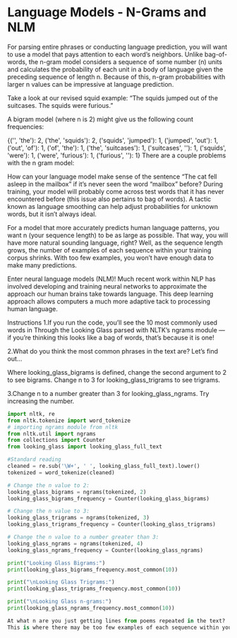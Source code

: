 # Language Models - N-Grams and NLM
For parsing entire phrases or conducting language prediction, you will want to use a model 
that pays attention to each word’s neighbors. Unlike bag-of-words, the n-gram model considers a 
sequence of some number (n) units and calculates the probability of each unit in a body of language 
given the preceding sequence of length n. Because of this, n-gram probabilities with larger n values 
can be impressive at language prediction.

Take a look at our revised squid example: “The squids jumped out of the suitcases. The squids were furious.”

A bigram model (where n is 2) might give us the following count frequencies:

{('', 'the'): 2, ('the', 'squids'): 2, ('squids', 'jumped'): 1, ('jumped', 'out'): 1, 
('out', 'of'): 1, ('of', 'the'): 1, ('the', 'suitcases'): 1, ('suitcases', ''): 1,
('squids', 'were'): 1, ('were', 'furious'): 1, ('furious', ''): 1}
There are a couple problems with the n gram model:

How can your language model make sense of the sentence “The cat fell asleep in the mailbox” 
if it’s never seen the word “mailbox” before? During training, 
your model will probably come across test words that
it has never encountered before (this issue also pertains to bag of words).
A tactic known as language smoothing can help adjust probabilities for unknown words, 
but it isn’t always ideal.

For a model that more accurately predicts human language patterns, 
you want n (your sequence length) to be as large as possible. 
That way, you will have more natural sounding language, right? Well, as the sequence length grows, 
the number of examples of each sequence within your training corpus shrinks. With too few examples,
you won’t have enough data to make many predictions.

Enter neural language models (NLM)! Much recent work within 
NLP has involved developing and training neural networks to approximate the approach our human brains take towards language. 
This deep learning approach allows computers a much more adaptive tack to processing human language.

Instructions
1.If you run the code, you’ll see the 10 most commonly used words in 
Through the Looking Glass parsed with NLTK’s ngrams module — if you’re thinking this looks like a bag of words,
that’s because it is one!

2.What do you think the most common phrases in the text are? Let’s find out…

Where looking_glass_bigrams is defined, change the second argument to 2 to see bigrams.
Change n to 3 for looking_glass_trigrams to see trigrams.

3.Change n to a number greater than 3 for looking_glass_ngrams. Try increasing the number.


```python
import nltk, re
from nltk.tokenize import word_tokenize
# importing ngrams module from nltk
from nltk.util import ngrams
from collections import Counter
from looking_glass import looking_glass_full_text

#Standard reading 
cleaned = re.sub('\W+', ' ', looking_glass_full_text).lower()
tokenized = word_tokenize(cleaned)

# Change the n value to 2:
looking_glass_bigrams = ngrams(tokenized, 2)
looking_glass_bigrams_frequency = Counter(looking_glass_bigrams)

# Change the n value to 3:
looking_glass_trigrams = ngrams(tokenized, 3)
looking_glass_trigrams_frequency = Counter(looking_glass_trigrams)

# Change the n value to a number greater than 3:
looking_glass_ngrams = ngrams(tokenized, 4)
looking_glass_ngrams_frequency = Counter(looking_glass_ngrams)

print("Looking Glass Bigrams:")
print(looking_glass_bigrams_frequency.most_common(10))

print("\nLooking Glass Trigrams:")
print(looking_glass_trigrams_frequency.most_common(10))

print("\nLooking Glass n-grams:")
print(looking_glass_ngrams_frequency.most_common(10))

At what n are you just getting lines from poems repeated in the text? 
This is where there may be too few examples of each sequence within your training corpus to make any helpful predictions.


